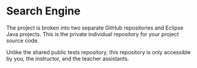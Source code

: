 Search Engine
=================================================

The project is broken into two separate GitHub repositories and Eclipse Java projects. This is the private individual repository for your project source code.

Unlike the shared public tests repository, this repository is only accessible by you, the instructor, and the teacher assistants.
